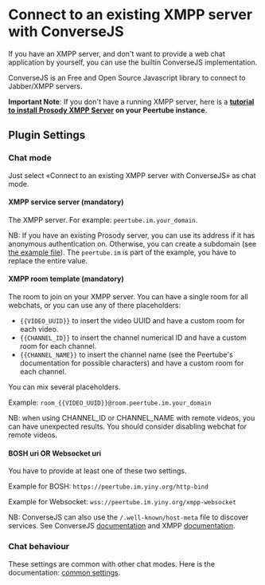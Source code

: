 # Connect to an existing XMPP server with ConverseJS

If you have an XMPP server, and don't want to provide a web chat application by yourself, you can use the builtin ConverseJS implementation.

ConverseJS is an Free and Open Source Javascript library to connect to Jabber/XMPP servers.

**Important Note**: If you don't have a running XMPP server, here is a
**[tutorial to install Prosody XMPP Server](./tutorials/prosody.md) on your Peertube instance**.

## Plugin Settings

### Chat mode

Just select «Connect to an existing XMPP server with ConverseJS» as chat mode.

#### XMPP service server (mandatory)

The XMPP server. For example: ```peertube.im.your_domain```.

NB: If you have an existing Prosody server, you can use its address if it has anonymous authentication on.
Otherwise, you can create a subdomain (see [the example file](documentation/examples/prosody/virtualhost.cfg.lua)).
The ```peertube.im``` is part of the example, you have to replace the entire value.

#### XMPP room template (mandatory)

The room to join on your XMPP server.
You can have a single room for all webchats, or you can use any of there placeholders:

- ```{{VIDEO_UUID}}``` to insert the video UUID and have a custom room for each video.
- ```{{CHANNEL_ID}}``` to insert the channel numerical ID and have a custom room for each channel.
- ```{{CHANNEL_NAME}}``` to insert the channel name (see the Peertube's documentation for possible characters) and have a custom room for each channel.

You can mix several placeholders.

Example: ```room_{{VIDEO_UUID}}@room.peertube.im.your_domain```

NB: when using CHANNEL_ID or CHANNEL_NAME with remote videos, you can have unexpected results. You should consider disabling webchat for remote videos.

#### BOSH uri OR Websocket uri

You have to provide at least one of these two settings.

Example for BOSH: ```https://peertube.im.yiny.org/http-bind```

Example for Websocket: ```wss://peertube.im.yiny.org/xmpp-websocket```

NB: ConverseJS can also use the ```/.well-known/host-meta``` file to discover services.
See ConverseJS [documentation](https://conversejs.org/docs/html/configuration.html#discover-connection-methods)
and XMPP [documentation](https://xmpp.org/extensions/xep-0156.html#httpexamples).

### Chat behaviour

These settings are common with other chat modes.
Here is the documentation: [common settings](./common.md).
